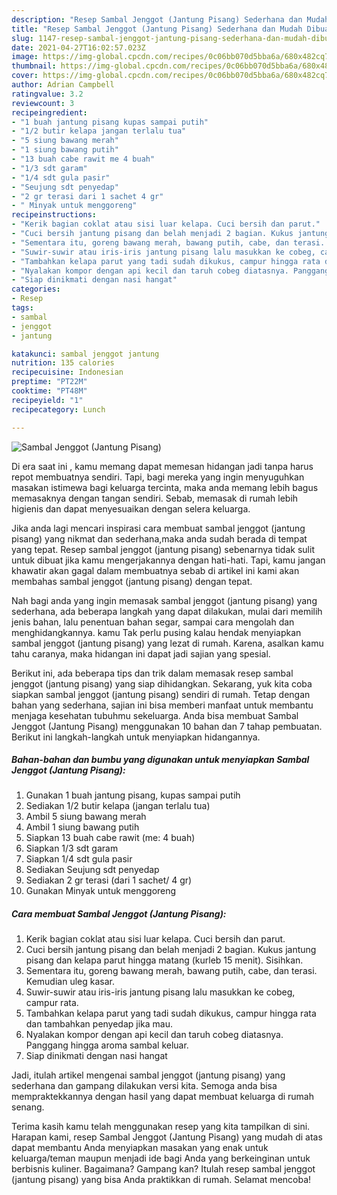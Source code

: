 ```yaml
---
description: "Resep Sambal Jenggot (Jantung Pisang) Sederhana dan Mudah Dibuat"
title: "Resep Sambal Jenggot (Jantung Pisang) Sederhana dan Mudah Dibuat"
slug: 1147-resep-sambal-jenggot-jantung-pisang-sederhana-dan-mudah-dibuat
date: 2021-04-27T16:02:57.023Z
image: https://img-global.cpcdn.com/recipes/0c06bb070d5bba6a/680x482cq70/sambal-jenggot-jantung-pisang-foto-resep-utama.jpg
thumbnail: https://img-global.cpcdn.com/recipes/0c06bb070d5bba6a/680x482cq70/sambal-jenggot-jantung-pisang-foto-resep-utama.jpg
cover: https://img-global.cpcdn.com/recipes/0c06bb070d5bba6a/680x482cq70/sambal-jenggot-jantung-pisang-foto-resep-utama.jpg
author: Adrian Campbell
ratingvalue: 3.2
reviewcount: 3
recipeingredient:
- "1 buah jantung pisang kupas sampai putih"
- "1/2 butir kelapa jangan terlalu tua"
- "5 siung bawang merah"
- "1 siung bawang putih"
- "13 buah cabe rawit me 4 buah"
- "1/3 sdt garam"
- "1/4 sdt gula pasir"
- "Seujung sdt penyedap"
- "2 gr terasi dari 1 sachet 4 gr"
- " Minyak untuk menggoreng"
recipeinstructions:
- "Kerik bagian coklat atau sisi luar kelapa. Cuci bersih dan parut."
- "Cuci bersih jantung pisang dan belah menjadi 2 bagian. Kukus jantung pisang dan kelapa parut hingga matang (kurleb 15 menit). Sisihkan."
- "Sementara itu, goreng bawang merah, bawang putih, cabe, dan terasi. Kemudian uleg kasar."
- "Suwir-suwir atau iris-iris jantung pisang lalu masukkan ke cobeg, campur rata."
- "Tambahkan kelapa parut yang tadi sudah dikukus, campur hingga rata dan tambahkan penyedap jika mau."
- "Nyalakan kompor dengan api kecil dan taruh cobeg diatasnya. Panggang hingga aroma sambal keluar."
- "Siap dinikmati dengan nasi hangat"
categories:
- Resep
tags:
- sambal
- jenggot
- jantung

katakunci: sambal jenggot jantung 
nutrition: 135 calories
recipecuisine: Indonesian
preptime: "PT22M"
cooktime: "PT48M"
recipeyield: "1"
recipecategory: Lunch

---
```



![Sambal Jenggot (Jantung Pisang)](https://img-global.cpcdn.com/recipes/0c06bb070d5bba6a/680x482cq70/sambal-jenggot-jantung-pisang-foto-resep-utama.jpg)

Di era  saat ini , kamu memang dapat memesan hidangan jadi tanpa harus repot membuatnya sendiri. Tapi, bagi mereka yang ingin menyuguhkan masakan istimewa bagi keluarga tercinta, maka anda memang lebih bagus memasaknya dengan tangan sendiri. Sebab, memasak di rumah lebih higienis dan dapat menyesuaikan dengan selera keluarga.

Jika anda lagi mencari inspirasi cara membuat sambal jenggot (jantung pisang) yang nikmat dan sederhana,maka anda sudah berada di tempat yang tepat. Resep sambal jenggot (jantung pisang)  sebenarnya tidak sulit untuk dibuat jika kamu mengerjakannya dengan hati-hati. Tapi, kamu jangan khawatir akan gagal dalam membuatnya 
sebab di artikel ini kami akan membahas sambal jenggot (jantung pisang) dengan tepat.  



Nah bagi anda yang ingin memasak sambal jenggot (jantung pisang) yang sederhana, ada beberapa langkah yang dapat dilakukan, mulai dari memilih jenis bahan, lalu penentuan bahan segar, sampai cara mengolah dan menghidangkannya. kamu Tak perlu pusing kalau hendak menyiapkan sambal jenggot (jantung pisang) yang lezat di rumah. Karena, asalkan kamu  tahu caranya, maka hidangan ini dapat jadi sajian yang spesial.

Berikut ini, ada beberapa tips dan trik dalam memasak resep sambal jenggot (jantung pisang) yang siap dihidangkan. Sekarang, yuk kita coba siapkan sambal jenggot (jantung pisang) sendiri di rumah. Tetap dengan bahan yang sederhana, sajian ini bisa memberi manfaat untuk membantu menjaga kesehatan tubuhmu sekeluarga. Anda bisa membuat Sambal Jenggot (Jantung Pisang) menggunakan 10 bahan dan 7 tahap pembuatan. Berikut ini langkah-langkah untuk menyiapkan hidangannya.

<!--inarticleads1-->

##### Bahan-bahan dan bumbu yang digunakan untuk menyiapkan Sambal Jenggot (Jantung Pisang):

1. Gunakan 1 buah jantung pisang, kupas sampai putih
1. Sediakan 1/2 butir kelapa (jangan terlalu tua)
1. Ambil 5 siung bawang merah
1. Ambil 1 siung bawang putih
1. Siapkan 13 buah cabe rawit (me: 4 buah)
1. Siapkan 1/3 sdt garam
1. Siapkan 1/4 sdt gula pasir
1. Sediakan Seujung sdt penyedap
1. Sediakan 2 gr terasi (dari 1 sachet/ 4 gr)
1. Gunakan  Minyak untuk menggoreng




<!--inarticleads2-->

##### Cara membuat Sambal Jenggot (Jantung Pisang):

1. Kerik bagian coklat atau sisi luar kelapa. Cuci bersih dan parut.
1. Cuci bersih jantung pisang dan belah menjadi 2 bagian. Kukus jantung pisang dan kelapa parut hingga matang (kurleb 15 menit). Sisihkan.
1. Sementara itu, goreng bawang merah, bawang putih, cabe, dan terasi. Kemudian uleg kasar.
1. Suwir-suwir atau iris-iris jantung pisang lalu masukkan ke cobeg, campur rata.
1. Tambahkan kelapa parut yang tadi sudah dikukus, campur hingga rata dan tambahkan penyedap jika mau.
1. Nyalakan kompor dengan api kecil dan taruh cobeg diatasnya. Panggang hingga aroma sambal keluar.
1. Siap dinikmati dengan nasi hangat




Jadi, itulah artikel mengenai  sambal jenggot (jantung pisang)  yang sederhana dan gampang dilakukan versi kita. Semoga anda bisa mempraktekkannya dengan hasil yang dapat membuat keluarga di rumah senang. 

Terima kasih kamu telah menggunakan resep yang kita tampilkan di sini. Harapan kami, resep  Sambal Jenggot (Jantung Pisang) yang mudah di atas dapat membantu Anda menyiapkan masakan yang enak untuk keluarga/teman maupun menjadi ide bagi Anda yang berkeinginan untuk berbisnis kuliner. Bagaimana? Gampang kan? Itulah resep sambal jenggot (jantung pisang) yang bisa Anda praktikkan di rumah. Selamat mencoba!

